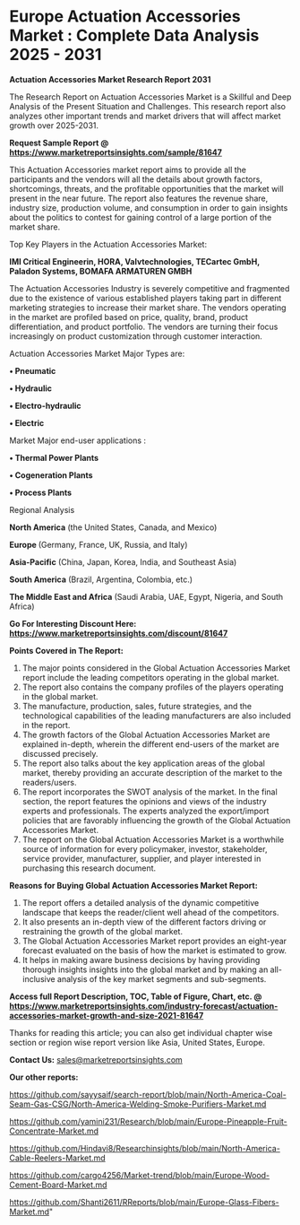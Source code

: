 # Europe Actuation Accessories Market : Complete Data Analysis 2025 - 2031

<strong>Actuation Accessories Market Research Report 2031</strong>

The Research Report on Actuation Accessories Market is a Skillful and Deep Analysis of the Present Situation and Challenges. This research report also analyzes other important trends and market drivers that will affect market growth over 2025-2031.

<strong>Request Sample Report @ <a href=https://www.marketreportsinsights.com/sample/81647>https://www.marketreportsinsights.com/sample/81647</a></strong>

This Actuation Accessories market report aims to provide all the participants and the vendors will all the details about growth factors, shortcomings, threats, and the profitable opportunities that the market will present in the near future. The report also features the revenue share, industry size, production volume, and consumption in order to gain insights about the politics to contest for gaining control of a large portion of the market share.

Top Key Players in the Actuation Accessories Market:

<strong>IMI Critical Engineerin, HORA, Valvtechnologies, TECartec GmbH, Paladon Systems, BOMAFA ARMATUREN GMBH</strong>

The Actuation Accessories Industry is severely competitive and fragmented due to the existence of various established players taking part in different marketing strategies to increase their market share. The vendors operating in the market are profiled based on price, quality, brand, product differentiation, and product portfolio. The vendors are turning their focus increasingly on product customization through customer interaction.

Actuation Accessories Market Major Types are:

<strong>• Pneumatic

• Hydraulic

• Electro-hydraulic

• Electric</strong>

Market Major end-user applications :

<strong>• Thermal Power Plants

• Cogeneration Plants

• Process Plants</strong>

Regional Analysis

</u><strong><b>North America</b></strong> (the United States, Canada, and Mexico)

<strong><b>Europe </b></strong>(Germany, France, UK, Russia, and Italy)

<strong><b>Asia-Pacific</b></strong> (China, Japan, Korea, India, and Southeast Asia)

<strong><b>South America</b></strong> (Brazil, Argentina, Colombia, etc.)

<strong><b>The Middle East and Africa</b></strong> (Saudi Arabia, UAE, Egypt, Nigeria, and South Africa)

<strong>Go For Interesting Discount Here: <a href=https://www.marketreportsinsights.com/discount/81647>https://www.marketreportsinsights.com/discount/81647</a></strong>

<strong>Points Covered in The Report:</strong>
<ol>
  <li>The major points considered in the Global Actuation Accessories Market report include the leading competitors operating in the global market.</li>
  <li>The report also contains the company profiles of the players operating in the global market.</li>
  <li>The manufacture, production, sales, future strategies, and the technological capabilities of the leading manufacturers are also included in the report.</li>
  <li>The growth factors of the Global Actuation Accessories Market are explained in-depth, wherein the different end-users of the market are discussed precisely.</li>
  <li>The report also talks about the key application areas of the global market, thereby providing an accurate description of the market to the readers/users.</li>
  <li>The report incorporates the SWOT analysis of the market. In the final section, the report features the opinions and views of the industry experts and professionals. The experts analyzed the export/import policies that are favorably influencing the growth of the Global Actuation Accessories Market.</li>
  <li>The report on the Global Actuation Accessories Market is a worthwhile source of information for every policymaker, investor, stakeholder, service provider, manufacturer, supplier, and player interested in purchasing this research document.</li>
</ol>
<strong>Reasons for Buying Global Actuation Accessories Market Report:</strong>

<ol>
  <li>The report offers a detailed analysis of the dynamic competitive landscape that keeps the reader/client well ahead of the competitors.</li>
  <li>It also presents an in-depth view of the different factors driving or restraining the growth of the global market.</li>
  <li>The Global Actuation Accessories Market report provides an eight-year forecast evaluated on the basis of how the market is estimated to grow.</li>
  <li>It helps in making aware business decisions by having providing thorough insights insights into the global market and by making an all-inclusive analysis of the key market segments and sub-segments.</li>
</ol>
<strong>Access full Report Description, TOC, Table of Figure, Chart, etc. @ <a href=https://www.marketreportsinsights.com/industry-forecast/actuation-accessories-market-growth-and-size-2021-81647>https://www.marketreportsinsights.com/industry-forecast/actuation-accessories-market-growth-and-size-2021-81647</a></strong>


Thanks for reading this article; you can also get individual chapter wise section or region wise report version like Asia, United States, Europe.

<strong>Contact Us:</strong>
sales@marketreportsinsights.com

<strong>Our other reports:</strong>

<a href=https://github.com/sayysaif/search-report/blob/main/North-America-Coal-Seam-Gas-CSG/North-America-Welding-Smoke-Purifiers-Market.md>https://github.com/sayysaif/search-report/blob/main/North-America-Coal-Seam-Gas-CSG/North-America-Welding-Smoke-Purifiers-Market.md</a>

<a href=https://github.com/yamini231/Research/blob/main/Europe-Pineapple-Fruit-Concentrate-Market.md>https://github.com/yamini231/Research/blob/main/Europe-Pineapple-Fruit-Concentrate-Market.md</a>

<a href=https://github.com/Hindavi8/Researchinsights/blob/main/North-America-Cable-Reelers-Market.md>https://github.com/Hindavi8/Researchinsights/blob/main/North-America-Cable-Reelers-Market.md</a>

<a href=https://github.com/cargo4256/Market-trend/blob/main/Europe-Wood-Cement-Board-Market.md>https://github.com/cargo4256/Market-trend/blob/main/Europe-Wood-Cement-Board-Market.md</a>

<a href=https://github.com/Shanti2611/RReports/blob/main/Europe-Glass-Fibers-Market.md>https://github.com/Shanti2611/RReports/blob/main/Europe-Glass-Fibers-Market.md</a>"
